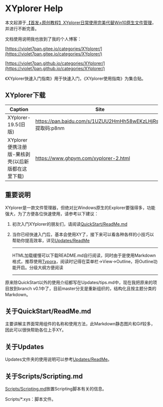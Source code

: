# XYplorer Help

本文起源于[【首发+原创教程】XYplorer日常使用完美代替Win10原生文件管理](https://www.52pojie.cn/thread-843769-1-1.html)，并进行不断完善。

文档使用说明我也放到了我的个人博客：

[https://violet7pan.gitee.io/categories/XYplorer/](https://violet7pan.gitee.io/categories/XYplorer/)

[https://violet7pan.github.io/categories/XYplorer/](https://violet7pan.github.io/categories/XYplorer/)

《XYplorer快速入门指南》用于快速入门，《XYplorer使用指南》为集合贴。



## XYplorer下载

| Caption                                           | Site                                                         |
| ------------------------------------------------- | ------------------------------------------------------------ |
| XYplorer-19.5(旧版)                               | https://pan.baidu.com/s/1UZUU2HmHh58wEKzLHjRsoA<br />提取码:p8nm |
| XYplorer便携注册版-果核剥壳(以后新版都在这里下载) | https://www.ghpym.com/xyplorer-2.html                        |



## 重要说明

XYplorer是一款文件管理器，但绝对比Windows原生的Explorer要强得多，功能强大，为了方便各位快速使用，请参考以下建议：

1. 初次入门XYplorer的朋友们，请阅读[QuickStart/ReadMe.md](./QuickStart/ReadMe.md)

2. 当你已经快速入门后，基本会使用XY了，接下来可以看各种各样的小技巧以帮助你提高效率，详见[Updates/ReadMe](./Updates/ReadMe.md)

   ----

   HTML加载缓慢可以下载README.md自行阅读，同时由于是使用Markdown格式，推荐使用[Typora](https://typora.io/)，阅读时记得在菜单栏->View->Outline，将Outline功能开启。分级大纲方便阅读

   ---

   

原来除QuickStart以外的使用介绍都写在Updates/tips.md中，现在我把原来的项目放到branch v0.1中了，目前master分支是重新组织的，结构化且按主题分类的Markdown。

## 关于QuickStart/ReadMe.md

主要讲解主界面常用组件的名称和使用方法，此Markdown静态图片和Gif较多，因此可以很快帮助各位上手XY。



## 关于Updates

Updates文件夹的使用说明可以参考[Updates/ReadMe](./Updates/ReadMe.md)。

## 关于Scripts/Scripting.md

[Scripts/Scripting.md](./Updates/Scripts/Scripting.md)放置Scripting脚本有关的信息。

Scripts/*.xys：脚本文件。

